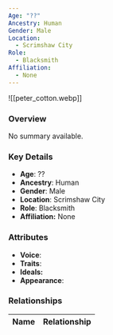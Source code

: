 ```yaml
---
Age: "??"
Ancestry: Human
Gender: Male
Location:
  - Scrimshaw City
Role:
  - Blacksmith
Affiliation:
  - None
---
```


![[peter_cotton.webp]]

### Overview
No summary available.

### Key Details
- **Age**: ??
- **Ancestry**: Human
- **Gender**: Male
- **Location**: Scrimshaw City
- **Role**: Blacksmith
- **Affiliation:** None

### Attributes
- **Voice**: 
- **Traits**: 
- **Ideals:** 
- **Appearance**:

### Relationships

| Name  | Relationship |
| ----- | ------------ |

